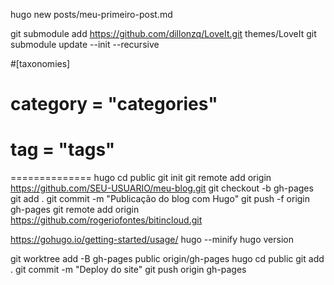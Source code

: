 hugo new posts/meu-primeiro-post.md

git submodule add https://github.com/dillonzq/LoveIt.git themes/LoveIt
git submodule update --init --recursive

#[taxonomies]
#  category = "categories"
#  tag = "tags"


==============
hugo
cd public
git init
git remote add origin https://github.com/SEU-USUARIO/meu-blog.git
git checkout -b gh-pages
git add .
git commit -m "Publicação do blog com Hugo"
git push -f origin gh-pages
git remote add origin https://github.com/rogeriofontes/bitincloud.git

https://gohugo.io/getting-started/usage/
hugo --minify
hugo version

git worktree add -B gh-pages public origin/gh-pages
hugo
cd public
git add .
git commit -m "Deploy do site"
git push origin gh-pages